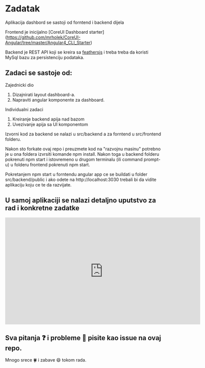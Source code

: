 # Zadatak

Aplikacija dashbord se sastoji od forntend i backend dijela

Frontend je inicijalno [CoreUI Dashboard starter] (https://github.com/mrholek/CoreUI-Angular/tree/master/Angular4_CLI_Starter)

Backend je REST API koji se kreira sa [feathersjs](https://feathersjs.com/) i treba treba da koristi MySql bazu za persistenciju podataka.

## Zadaci se sastoje od:

Zajednicki dio
1. Dizajnirati layout dashboard-a.
2. Napraviti angular komponente za dashboard.

Individualni zadaci
1. Kreiranje backend apija nad bazom
2. Uvezivanje apija sa UI komponentom


Izvorni kod za backend se nalazi u src/backend a za forntend u src/frontend folderu.

Nakon sto forkate ovaj repo i preuzmete kod na "razvojnu masinu" potrebno je u ona foldera izvrsiti komande npm install. 
Nakon toga u backend folderu pokrenuti npm start i istovremeno u drugom terminalu (ili command prompt-u) u folderu frontend pokrenuti npm start.

Pokretanjem npm start u forntendu angular app ce se buildati u folder src/backend/public i ako odete na http://localhost:3030 trebali bi da vidite aplikaciju koju ce te da razvijate.

## U samoj aplikaciji se nalazi detaljno uputstvo za rad i konkretne zadatke
<iframe width="630" height="345" src="https://www.useloom.com/embed/81ba6d91175848c4b121caafc154ea86" frameborder="0" webkitallowfullscreen mozallowfullscreen allowfullscreen></iframe>

## Sva pitanja :question: i probleme :thought_balloon: pisite kao issue na ovaj repo.

Mnogo srece :four_leaf_clover: i zabave :smile: tokom rada.  